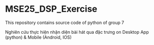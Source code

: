 # MSE25_DSP_Exercise
This repository contains source code of python of group 7

Nghiên cứu thực hiện nhận diện bài hát qua đặc trưng on Desktop App (python) & Mobile (Android, IOS)
